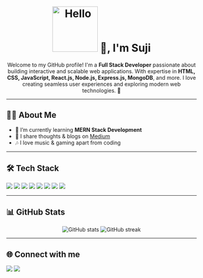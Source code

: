 <h1 align="center">
  <img src="hello.gif" width="120" alt="Hello" /> 👋, I'm Suji
</h1>

<p align="center">
  Welcome to my GitHub profile!  
  I'm a <b>Full Stack Developer</b> passionate about building interactive and scalable web applications.  
  With expertise in <b>HTML, CSS, JavaScript, React.js, Node.js, Express.js, MongoDB</b>, and more.  
  I love creating seamless user experiences and exploring modern web technologies. 🚀
</p>

---

## 👨‍💻 About Me
- 🌱 I’m currently learning **MERN Stack Development**
- 📝 I share thoughts & blogs on [Medium](https://your-medium-link)
- 🎶 I love music & gaming apart from coding

---

## 🛠 Tech Stack
<p align="left">
  <img src="https://img.shields.io/badge/HTML5-E34F26?style=for-the-badge&logo=html5&logoColor=white" />
  <img src="https://img.shields.io/badge/CSS3-1572B6?style=for-the-badge&logo=css3&logoColor=white" />
  <img src="https://img.shields.io/badge/JavaScript-F7DF1E?style=for-the-badge&logo=javascript&logoColor=black" />
  <img src="https://img.shields.io/badge/React-61DAFB?style=for-the-badge&logo=react&logoColor=black" />
  <img src="https://img.shields.io/badge/Node.js-339933?style=for-the-badge&logo=node.js&logoColor=white" />
  <img src="https://img.shields.io/badge/Express.js-000000?style=for-the-badge&logo=express&logoColor=white" />
  <img src="https://img.shields.io/badge/MongoDB-47A248?style=for-the-badge&logo=mongodb&logoColor=white" />
  <img src="https://img.shields.io/badge/Bootstrap-7952B3?style=for-the-badge&logo=bootstrap&logoColor=white" />
</p>

---

## 📊 GitHub Stats
<p align="center">
  <img src="https://github-readme-stats.vercel.app/api?username=YOUR_USERNAME&show_icons=true&theme=radical" alt="GitHub stats" />
  <img src="https://github-readme-streak-stats.herokuapp.com/?user=YOUR_USERNAME&theme=radical" alt="GitHub streak" />
</p>

---

## 🌐 Connect with me
<p align="left">
  <a href="YOUR_LINKEDIN_LINK"><img src="https://img.shields.io/badge/LinkedIn-blue?logo=linkedin&style=for-the-badge" /></a>
  <a href="YOUR_MEDIUM_LINK"><img src="https://img.shields.io/badge/Medium-black?logo=medium&style=for-the-badge" /></a>
</p>
